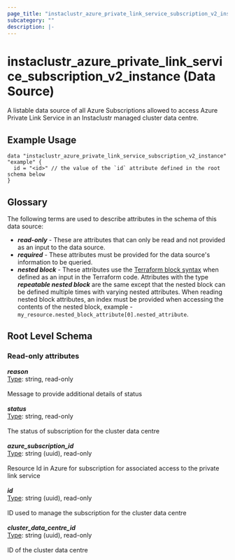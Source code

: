 ```yaml
---
page_title: "instaclustr_azure_private_link_service_subscription_v2_instance Data Source - terraform-provider-instaclustr"
subcategory: ""
description: |-
---
```


# instaclustr_azure_private_link_service_subscription_v2_instance (Data Source)
A listable data source of all Azure Subscriptions allowed to access Azure Private Link Service in an Instaclustr managed cluster data centre.
## Example Usage
```
data "instaclustr_azure_private_link_service_subscription_v2_instance" "example" { 
  id = "<id>" // the value of the `id` attribute defined in the root schema below
}
```
## Glossary
The following terms are used to describe attributes in the schema of this data source:
- **_read-only_** - These are attributes that can only be read and not provided as an input to the data source.
- **_required_** - These attributes must be provided for the data source's information to be queried.
- **_nested block_** - These attributes use the [Terraform block syntax](https://www.terraform.io/language/attr-as-blocks) when defined as an input in the Terraform code. Attributes with the type **_repeatable nested block_** are the same except that the nested block can be defined multiple times with varying nested attributes. When reading nested block attributes, an index must be provided when accessing the contents of the nested block, example - `my_resource.nested_block_attribute[0].nested_attribute`.
## Root Level Schema
### Read-only attributes
*___reason___*<br>
<ins>Type</ins>: string, read-only<br>
<br>Message to provide additional details of status<br><br>
*___status___*<br>
<ins>Type</ins>: string, read-only<br>
<br>The status of subscription for the cluster data centre<br><br>
*___azure_subscription_id___*<br>
<ins>Type</ins>: string (uuid), read-only<br>
<br>Resource Id in Azure for subscription for associated access to the private link service<br><br>
*___id___*<br>
<ins>Type</ins>: string (uuid), read-only<br>
<br>ID used to manage the subscription for the cluster data centre<br><br>
*___cluster_data_centre_id___*<br>
<ins>Type</ins>: string (uuid), read-only<br>
<br>ID of the cluster data centre<br><br>
